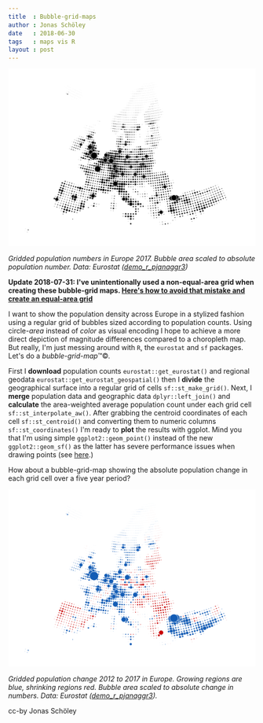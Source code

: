 ```yaml
---
title  : Bubble-grid-maps
author : Jonas Schöley
date   : 2018-06-30
tags   : maps vis R
layout : post
---
```


![](/assets/2018-06-30-bubble-grid-map/popdens.png)

*Gridded population numbers in Europe 2017. Bubble area scaled to absolute population number. Data: Eurostat ([demo_r_pjanaggr3](http://appsso.eurostat.ec.europa.eu/nui/show.do?dataset=demo_r_pjanaggr3&lang=en))*

**Update 2018-07-31: I've unintentionally used a non-equal-area grid when creating these bubble-grid maps. [Here's how to avoid that mistake and create an equal-area grid](https://jschoeley.github.io/2018/07/31/equal_area_grid.html)**

I want to show the population density across Europe in a stylized fashion using a regular grid of bubbles sized according to population counts. Using circle-*area* instead of *color* as visual encoding I hope to achieve a more direct depiction of magnitude differences compared to a choropleth map. But really, I'm just messing around with `R`, the `eurostat` and `sf` packages. Let's do a *bubble-grid-map*™©.

First I **download** population counts `eurostat::get_eurostat()` and regional geodata `eurostat::get_eurostat_geospatial()` then I **divide** the geographical surface into a regular grid of cells `sf::st_make_grid()`. Next, I **merge** population data and geographic data `dplyr::left_join()` and **calculate** the area-weighted average population count under each grid cell `sf::st_interpolate_aw()`. After grabbing the centroid coordinates of each cell `sf::st_centroid()` and converting them to numeric columns `sf::st_coordinates()` I'm ready to **plot** the results with ggplot. Mind you that I'm using simple `ggplot2::geom_point()` instead of the new `ggplot2::geom_sf()` as the latter has severe performance issues when drawing points (see [here](https://github.com/tidyverse/ggplot2/issues/2718).)

How about a bubble-grid-map showing the absolute population change in each grid cell over a five year period?

![](/assets/2018-06-30-bubble-grid-map/popchange.png)

*Gridded population change 2012 to 2017 in Europe. Growing regions are blue, shrinking regions red. Bubble area scaled to absolute change in numbers. Data: Eurostat ([demo_r_pjanaggr3](http://appsso.eurostat.ec.europa.eu/nui/show.do?dataset=demo_r_pjanaggr3&lang=en)).*

<script src="https://gist.github.com/jschoeley/8a4e02fee202b9456675c2399ac74693.js"></script>

cc-by Jonas Schöley

